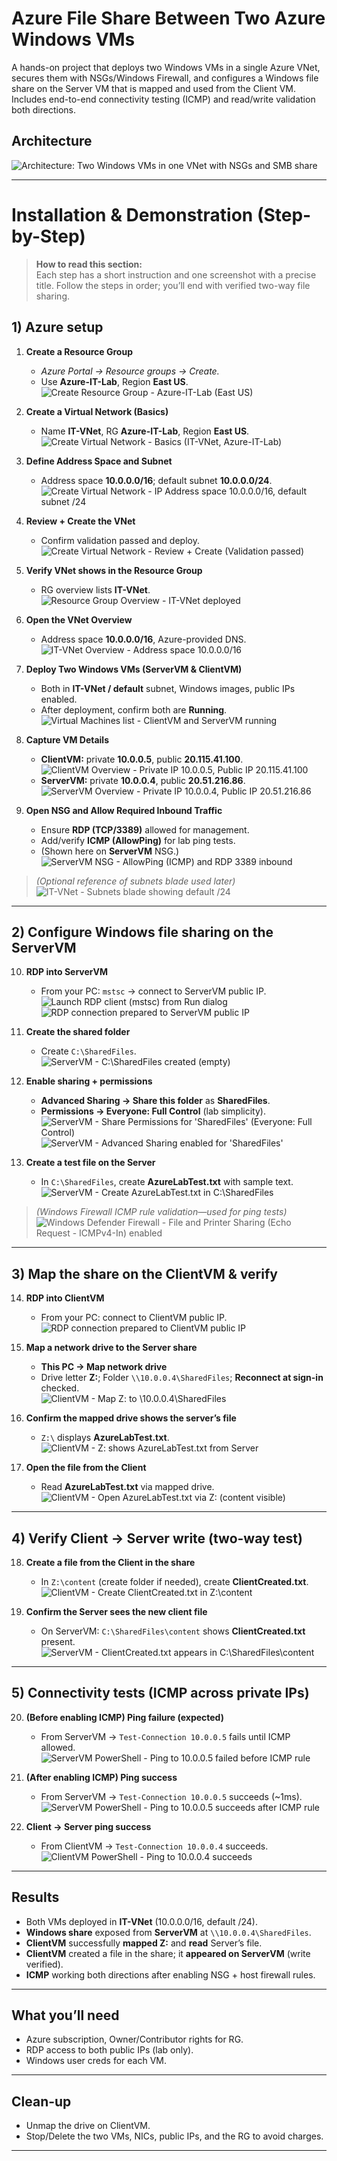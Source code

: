 # Azure File Share Between Two Azure Windows VMs

A hands-on project that deploys two Windows VMs in a single Azure VNet, secures them with NSGs/Windows Firewall, and configures a Windows file share on the Server VM that is mapped and used from the Client VM. Includes end-to-end connectivity testing (ICMP) and read/write validation both directions.

## Architecture

![Architecture: Two Windows VMs in one VNet with NSGs and SMB share](images/A_network_diagram_illustrates_an_Azure_cloud_envir.png)

---

# Installation & Demonstration (Step-by-Step)

> **How to read this section:**  
> Each step has a short instruction and one screenshot with a precise title. Follow the steps in order; you’ll end with verified two-way file sharing.

## 1) Azure setup

1. **Create a Resource Group**
   - *Azure Portal → Resource groups → Create.*
   - Use **Azure-IT-Lab**, Region **East US**.  
   ![Create Resource Group - Azure-IT-Lab (East US)](images/Screenshot_1.png)

2. **Create a Virtual Network (Basics)**
   - Name **IT-VNet**, RG **Azure-IT-Lab**, Region **East US**.  
   ![Create Virtual Network - Basics (IT-VNet, Azure-IT-Lab)](images/Screenshot_2.png)

3. **Define Address Space and Subnet**
   - Address space **10.0.0.0/16**; default subnet **10.0.0.0/24**.  
   ![Create Virtual Network - IP Address space 10.0.0.0/16, default subnet /24](images/Screenshot_3.png)

4. **Review + Create the VNet**
   - Confirm validation passed and deploy.  
   ![Create Virtual Network - Review + Create (Validation passed)](images/Screenshot_4.png)

5. **Verify VNet shows in the Resource Group**
   - RG overview lists **IT-VNet**.  
   ![Resource Group Overview - IT-VNet deployed](images/Screenshot_5.png)

6. **Open the VNet Overview**
   - Address space **10.0.0.0/16**, Azure-provided DNS.  
   ![IT-VNet Overview - Address space 10.0.0.0/16](images/Screenshot_6.png)

7. **Deploy Two Windows VMs (ServerVM & ClientVM)**
   - Both in **IT-VNet / default** subnet, Windows images, public IPs enabled.  
   - After deployment, confirm both are **Running**.  
   ![Virtual Machines list - ClientVM and ServerVM running](images/Screenshot_7.png)

8. **Capture VM Details**
   - **ClientVM:** private **10.0.0.5**, public **20.115.41.100**.  
   ![ClientVM Overview - Private IP 10.0.0.5, Public IP 20.115.41.100](images/Screenshot_8.png)
   - **ServerVM:** private **10.0.0.4**, public **20.51.216.86**.  
   ![ServerVM Overview - Private IP 10.0.0.4, Public IP 20.51.216.86](images/Screenshot_9.png)

9. **Open NSG and Allow Required Inbound Traffic**
   - Ensure **RDP (TCP/3389)** allowed for management.
   - Add/verify **ICMP (AllowPing)** for lab ping tests.
   - (Shown here on **ServerVM** NSG.)  
   ![ServerVM NSG - AllowPing (ICMP) and RDP 3389 inbound](images/Screenshot_10.png)

> *(Optional reference of subnets blade used later)*  
> ![IT-VNet - Subnets blade showing default /24](images/Screenshot_43.png)

---

## 2) Configure Windows file sharing on the **ServerVM**

10. **RDP into ServerVM**
    - From your PC: `mstsc` → connect to ServerVM public IP.  
    ![Launch RDP client (mstsc) from Run dialog](images/Screenshot_12.png)  
    ![RDP connection prepared to ServerVM public IP](images/Screenshot_13.png)

11. **Create the shared folder**
    - Create `C:\SharedFiles`.  
    ![ServerVM - C:\SharedFiles created (empty)](images/Screenshot_14.png)

12. **Enable sharing + permissions**
    - **Advanced Sharing → Share this folder** as **SharedFiles**.  
    - **Permissions → Everyone: Full Control** (lab simplicity).  
    ![ServerVM - Share Permissions for 'SharedFiles' (Everyone: Full Control)](images/Screenshot_15.png)  
    ![ServerVM - Advanced Sharing enabled for 'SharedFiles'](images/Screenshot_16.png)

13. **Create a test file on the Server**
    - In `C:\SharedFiles`, create **AzureLabTest.txt** with sample text.  
    ![ServerVM - Create AzureLabTest.txt in C:\SharedFiles](images/Screenshot_23.png)

> *(Windows Firewall ICMP rule validation—used for ping tests)*  
> ![Windows Defender Firewall - File and Printer Sharing (Echo Request - ICMPv4-In) enabled](images/Screenshot_41.png)

---

## 3) Map the share on the **ClientVM** & verify

14. **RDP into ClientVM**
    - From your PC: connect to ClientVM public IP.  
    ![RDP connection prepared to ClientVM public IP](images/Screenshot_17.png)

15. **Map a network drive to the Server share**
    - **This PC → Map network drive**
    - Drive letter **Z:**; Folder `\\10.0.0.4\SharedFiles`; **Reconnect at sign-in** checked.  
    ![ClientVM - Map Z: to \\10.0.0.4\SharedFiles](images/Screenshot_21.png)

16. **Confirm the mapped drive shows the server’s file**
    - `Z:\` displays **AzureLabTest.txt**.  
    ![ClientVM - Z: shows AzureLabTest.txt from Server](images/Screenshot_22.png)

17. **Open the file from the Client**
    - Read **AzureLabTest.txt** via mapped drive.  
    ![ClientVM - Open AzureLabTest.txt via Z: (content visible)](images/Screenshot_24.png)

---

## 4) Verify **Client → Server** write (two-way test)

18. **Create a file from the Client in the share**
    - In `Z:\content` (create folder if needed), create **ClientCreated.txt**.  
    ![ClientVM - Create ClientCreated.txt in Z:\content](images/Screenshot_34.png)

19. **Confirm the Server sees the new client file**
    - On ServerVM: `C:\SharedFiles\content` shows **ClientCreated.txt** present.  
    ![ServerVM - ClientCreated.txt appears in C:\SharedFiles\content](images/Screenshot_35.png)

---

## 5) Connectivity tests (ICMP across private IPs)

20. **(Before enabling ICMP) Ping failure (expected)**
    - From ServerVM → `Test-Connection 10.0.0.5` fails until ICMP allowed.  
    ![ServerVM PowerShell - Ping to 10.0.0.5 failed before ICMP rule](images/Screenshot_39.png)

21. **(After enabling ICMP) Ping success**
    - From ServerVM → `Test-Connection 10.0.0.5` succeeds (~1ms).  
    ![ServerVM PowerShell - Ping to 10.0.0.5 succeeds after ICMP rule](images/Screenshot_37.png)

22. **Client → Server ping success**
    - From ClientVM → `Test-Connection 10.0.0.4` succeeds.  
    ![ClientVM PowerShell - Ping to 10.0.0.4 succeeds](images/Screenshot_42.png)

---

## Results

- Both VMs deployed in **IT-VNet** (10.0.0.0/16, default /24).  
- **Windows share** exposed from **ServerVM** at `\\10.0.0.4\SharedFiles`.  
- **ClientVM** successfully **mapped Z:** and **read** Server’s file.  
- **ClientVM** created a file in the share; it **appeared on ServerVM** (write verified).  
- **ICMP** working both directions after enabling NSG + host firewall rules.

---

## What you’ll need

- Azure subscription, Owner/Contributor rights for RG.  
- RDP access to both public IPs (lab only).  
- Windows user creds for each VM.

---

## Clean-up

- Unmap the drive on ClientVM.  
- Stop/Delete the two VMs, NICs, public IPs, and the RG to avoid charges.

---



